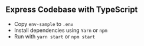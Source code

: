## Express Codebase with TypeScript

- Copy `env-sample` to `.env`
- Install dependencies using `Yarn` or `npm`
- Run with `yarn start` or `npm start`